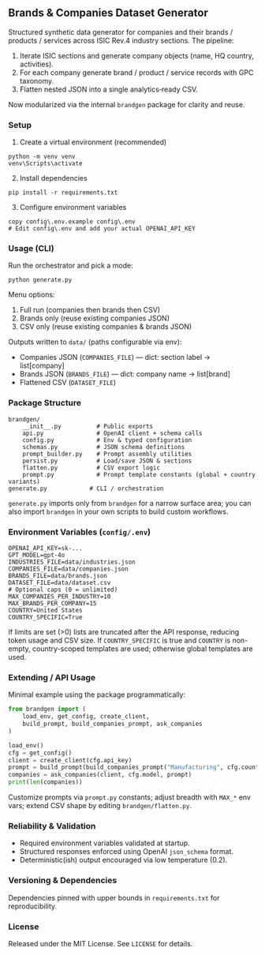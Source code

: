 ## Brands & Companies Dataset Generator

Structured synthetic data generator for companies and their brands / products / services
across ISIC Rev.4 industry sections. The pipeline:

1. Iterate ISIC sections and generate company objects (name, HQ country, activities).
2. For each company generate brand / product / service records with GPC taxonomy.
3. Flatten nested JSON into a single analytics‑ready CSV.

Now modularized via the internal `brandgen` package for clarity and reuse.

### Setup

1. Create a virtual environment (recommended)
```
python -m venv venv
venv\Scripts\activate
```

2. Install dependencies
```
pip install -r requirements.txt
```

3. Configure environment variables
```
copy config\.env.example config\.env
# Edit config\.env and add your actual OPENAI_API_KEY
```

### Usage (CLI)

Run the orchestrator and pick a mode:
```
python generate.py
```
Menu options:
1) Full run (companies then brands then CSV)
2) Brands only (reuse existing companies JSON)
3) CSV only (reuse existing companies & brands JSON)

Outputs written to `data/` (paths configurable via env):
- Companies JSON (`COMPANIES_FILE`) — dict: section label -> list[company]
- Brands JSON (`BRANDS_FILE`) — dict: company name -> list[brand]
- Flattened CSV (`DATASET_FILE`)

### Package Structure

```
brandgen/
	__init__.py          # Public exports
	api.py               # OpenAI client + schema calls
	config.py            # Env & typed configuration
	schemas.py           # JSON schema definitions
	prompt_builder.py    # Prompt assembly utilities
	persist.py           # Load/save JSON & sections
	flatten.py           # CSV export logic
 	prompt.py            # Prompt template constants (global + country variants)
generate.py            # CLI / orchestration
```

`generate.py` imports only from `brandgen` for a narrow surface area; you can also
import `brandgen` in your own scripts to build custom workflows.

### Environment Variables (`config/.env`)
```
OPENAI_API_KEY=sk-...
GPT_MODEL=gpt-4o
INDUSTRIES_FILE=data/industries.json
COMPANIES_FILE=data/companies.json
BRANDS_FILE=data/brands.json
DATASET_FILE=data/dataset.csv
# Optional caps (0 = unlimited)
MAX_COMPANIES_PER_INDUSTRY=10
MAX_BRANDS_PER_COMPANY=15
COUNTRY=United States
COUNTRY_SPECIFIC=True
```

If limits are set (>0) lists are truncated after the API response, reducing token usage and CSV size. If `COUNTRY_SPECIFIC` is true and `COUNTRY` is non-empty, country-scoped templates are used; otherwise global templates are used.

### Extending / API Usage

Minimal example using the package programmatically:
```python
from brandgen import (
	load_env, get_config, create_client,
	build_prompt, build_companies_prompt, ask_companies
)

load_env()
cfg = get_config()
client = create_client(cfg.api_key)
prompt = build_prompt(build_companies_prompt("Manufacturing", cfg.country, cfg.country_specific))
companies = ask_companies(client, cfg.model, prompt)
print(len(companies))
```

Customize prompts via `prompt.py` constants; adjust breadth with `MAX_*` env vars; extend
CSV shape by editing `brandgen/flatten.py`.

### Reliability & Validation

- Required environment variables validated at startup.
- Structured responses enforced using OpenAI `json_schema` format.
- Deterministic(ish) output encouraged via low temperature (0.2).

### Versioning & Dependencies

Dependencies pinned with upper bounds in `requirements.txt` for reproducibility.

### License

Released under the MIT License. See `LICENSE` for details.

